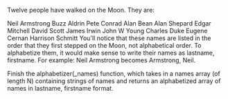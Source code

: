 Twelve people have walked on the Moon. They are:

Neil Armstrong
Buzz Aldrin
Pete Conrad
Alan Bean
Alan Shepard
Edgar Mitchell
David Scott
James Irwin
John W Young
Charles Duke
Eugene Cernan
Harrison Schmitt
You'll notice that these names are listed in the order that they first stepped on the Moon, not alphabetical order. To alphabetize them, it would make sense to write their names as lastname, firstname. For example: Neil Armstrong becomes Armstrong, Neil.

Finish the alphabetizer(_names) function, which takes in a names array (of length N) containing strings of names and returns an alphabetized array of names in lastname, firstname format.
